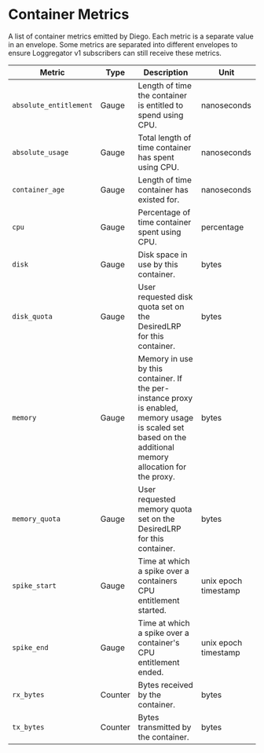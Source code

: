# Container Metrics

A list of container metrics emitted by Diego. Each metric is a separate value in an envelope. Some metrics are separated into different envelopes to ensure Loggregator v1 subscribers can still receive these metrics.

| Metric                 | Type    | Description                                                                                                                                                | Unit                 |
| ---------------------- |---------| ---------------------------------------------------------------------------------------------------------------------------------------------------------- | -------------------- |
| `absolute_entitlement` | Gauge   | Length of time the container is entitled to spend using CPU.                                                                                               | nanoseconds          |
| `absolute_usage`       | Gauge   | Total length of time container has spent using CPU.                                                                                                        | nanoseconds          |
| `container_age`        | Gauge   | Length of time container has existed for.                                                                                                                  | nanoseconds          |
| `cpu`                  | Gauge   | Percentage of time container spent using CPU.                                                                                                              | percentage           |
| `disk`                 | Gauge   | Disk space in use by this container.                                                                                                                       | bytes                |
| `disk_quota`           | Gauge   | User requested disk quota set on the DesiredLRP for this container.                                                                                        | bytes                |
| `memory`               | Gauge   | Memory in use by this container. If the per-instance proxy is enabled, memory usage is scaled set based on the additional memory allocation for the proxy. | bytes                |
| `memory_quota`         | Gauge   | User requested memory quota set on the DesiredLRP for this container.                                                                                      | bytes                |
| `spike_start`          | Gauge   | Time at which a spike over a containers CPU entitlement started.                                                                                           | unix epoch timestamp |
| `spike_end`            | Gauge   | Time at which a spike over a container's CPU entitlement ended.                                                                                            | unix epoch timestamp |
| `rx_bytes`             | Counter | Bytes received by the container.                                                                                                                           | bytes                |
| `tx_bytes`             | Counter | Bytes transmitted by the container.                                                                                                                        | bytes                |
